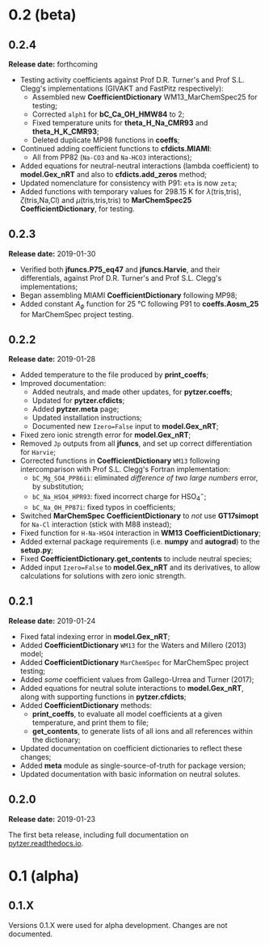 # 0.2 (beta)

## 0.2.4

**Release date:** forthcoming

  * Testing activity coefficients against Prof D.R. Turner's and Prof S.L. Clegg's implementations (GIVAKT and FastPitz respectively):
    * Assembled new **CoefficientDictionary** WM13_MarChemSpec25 for testing;
    * Corrected `alph1` for **bC_Ca_OH_HMW84** to 2;
    * Fixed temperature units for **theta_H_Na_CMR93** and **theta_H_K_CMR93**;
    * Deleted duplicate MP98 functions in **coeffs**;
  * Continued adding coefficient functions to **cfdicts.MIAMI**:
    * All from PP82 (`Na-CO3` and `Na-HCO3` interactions);
  * Added equations for neutral-neutral interactions (lambda coefficient) to **model.Gex_nRT** and also to **cfdicts.add_zeros** method;
  * Updated nomenclature for consistency with P91: `eta` is now `zeta`;
  * Added functions with temporary values for 298.15 K for *λ*(tris,tris), *ζ*(tris,Na,Cl) and *μ*(tris,tris,tris) to **MarChemSpec25** **CoefficientDictionary**, for testing.


## 0.2.3

**Release date:** 2019-01-30

  * Verified both **jfuncs.P75_eq47** and **jfuncs.Harvie**, and their differentials, against Prof D.R. Turner's and Prof S.L. Clegg's implementations;
  * Began assembling MIAMI **CoefficientDictionary** following MP98;
  * Added constant <i>A<sub>ϕ</sub></i> function for 25 °C following P91 to **coeffs.Aosm_25** for MarChemSpec project testing.

## 0.2.2

**Release date:** 2019-01-28

  * Added temperature to the file produced by **print_coeffs**;
  * Improved documentation:
    * Added neutrals, and made other updates, for **pytzer.coeffs**;
    * Updated for **pytzer.cfdicts**;
    * Added **pytzer.meta** page;
    * Updated installation instructions;
    * Documented new `Izero=False` input to **model.Gex_nRT**;
  * Fixed zero ionic strength error for **model.Gex_nRT**;
  * Removed `Jp` outputs from all **jfuncs**, and set up correct differentiation for `Harvie`;
  * Corrected functions in **CoefficientDictionary** `WM13` following intercomparison with Prof S.L. Clegg's Fortran implementation:
    * `bC_Mg_SO4_PP86ii`: eliminated *difference of two large numbers* error, by substitution;
    * `bC_Na_HSO4_HPR93`: fixed incorrect charge for HSO<sub>4</sub><sup>−</sup>;
    * `bC_Na_OH_PP87i`: fixed typos in coefficients;
  * Switched **MarChemSpec** **CoefficientDictionary** to *not* use **GT17simopt** for `Na-Cl` interaction (stick with M88 instead);
  * Fixed function for `H-Na-HSO4` interaction in **WM13** **CoefficientDictionary**;
  * Added external package requirements (i.e. **numpy** and **autograd**) to the **setup.py**;
  * Fixed **CoefficientDictionary.get_contents** to include neutral species;
  * Added input `Izero=False` to **model.Gex_nRT** and its derivatives, to allow calculations for solutions with zero ionic strength.


## 0.2.1

**Release date:** 2019-01-24

  * Fixed fatal indexing error in **model.Gex_nRT**;
  * Added **CoefficientDictionary** `WM13` for the Waters and Millero (2013) model;
  * Added **CoefficientDictionary** `MarChemSpec` for MarChemSpec project testing;
  * Added *some* coefficient values from Gallego-Urrea and Turner (2017);
  * Added equations for neutral solute interactions to **model.Gex_nRT**, along with supporting functions in **pytzer.cfdicts**;
  * Added **CoefficientDictionary** methods:
    * **print_coeffs**, to evaluate all model coefficients at a given temperature, and print them to file;
    * **get_contents**, to generate lists of all ions and all references within the dictionary;
  * Updated documentation on coefficient dictionaries to reflect these changes;
  * Added **meta** module as single-source-of-truth for package version;
  * Updated documentation with basic information on neutral solutes.


## 0.2.0

**Release date:** 2019-01-23

The first beta release, including full documentation on [pytzer.readthedocs.io](https://pytzer.readthedocs.io).


# 0.1 (alpha)

## 0.1.X

Versions 0.1.X were used for alpha development. Changes are not documented.

